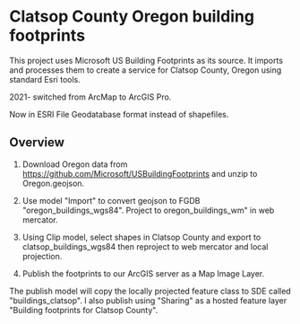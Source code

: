 # Clatsop County Oregon building footprints

This project uses Microsoft US Building Footprints as its source.
It imports and processes them to create a service for Clatsop County, Oregon
using standard Esri tools.

2021- switched from ArcMap to ArcGIS Pro.

Now in ESRI File Geodatabase format instead of shapefiles.

## Overview

1. Download Oregon data from
https://github.com/Microsoft/USBuildingFootprints and unzip to
Oregon.geojson.

2. Use model "Import" to convert geojson to FGDB
"oregon_buildings_wgs84". Project to oregon_buildings_wm" in web mercator.

3. Using Clip model, select shapes in Clatsop County and export to
clatsop_buildings_wgs84 then reproject to web mercator and local
projection.

4. Publish the footprints to our ArcGIS server as a Map Image Layer.

The publish model will copy the locally projected feature class to SDE
called "buildings_clatsop".  I also publish using "Sharing" as a
hosted feature layer "Building footprints for Clatsop County".
